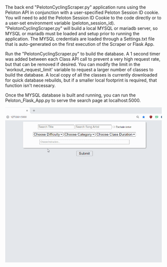 The back end "PelotonCyclingScraper.py" application runs using the Peloton API in conjunction with a user-specified Peloton Session ID cookie. You will need to add the Peloton Session ID Cookie to the code directly or to a user-set environment variable (peloton_session_id). "PelotonCyclingScraper.py" will build a local MYSQL or mariadb server, so MYSQL or mariadb must be loaded and setup prior to running the application. The MYSQL credentials are loaded through a Settings.txt file that is auto-generated on the first execution of the Scraper or Flask App. 

Run the "PelotonCyclingScraper.py" to build the database. A 1 second timer was added between each Class API call to prevent a very high request rate, but that can be removed if desired. You can modify the limit in the 'workout_request_limit' variable to request a larger number of classes to build the database. A local copy of all the classes is currently downloaded for quick database rebuilds, but if a smaller local footprint is required, that function isn't necessary. 

Once the MYSQL database is built and running, you can run the Peloton_Flask_App.py to serve the search page at localhost:5000. 

![](PelotonSearchScreenCap.gif)
